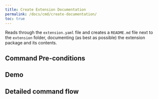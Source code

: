 ```yaml
---
title: Create Extension Documentation
permalink: /docs/cmd/create-documentation/
toc: true
---
```


Reads through the `extension.yaml` file and creates a `README.md` file next to the `extension` folder,
documenting (as best as possible) the extension package and its contents.

## Command Pre-conditions

## Demo

## Detailed command flow